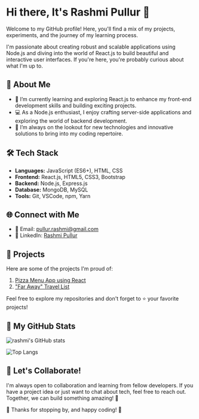 # Hi there, It's Rashmi Pullur 👋

Welcome to my GitHub profile! Here, you'll find a mix of my projects, experiments, and the journey of my learning process.

I'm passionate about creating robust and scalable applications using Node.js and diving into the world of React.js to build beautiful and interactive user interfaces. If you're here, you're probably curious about what I'm up to.

## 🚧 About Me

- 🌱 I’m currently learning and exploring React.js to enhance my front-end development skills and building exciting projects.
- 💻 As a Node.js enthusiast, I enjoy crafting server-side applications and exploring the world of backend development.
- 🔭 I’m always on the lookout for new technologies and innovative solutions to bring into my coding repertoire.

## 🛠️ Tech Stack

- **Languages:** JavaScript (ES6+), HTML, CSS
- **Frontend:** React.js, HTML5, CSS3, Bootstrap
- **Backend:** Node.js, Express.js
- **Database:** MongoDB, MySQL
- **Tools:** Git, VSCode, npm, Yarn

## 🌐 Connect with Me

- 📧 Email: pullur.rashmi@gmail.com
- 💼 LinkedIn: [Rashmi Pullur](https://www.linkedin.com/in/rashmi-pullur)

## 🌟 Projects

Here are some of the projects I'm proud of:

1. [Pizza Menu App using React](https://github.com/rashpullur/react-pizza-menu)
2. ["Far Away" Travel List](https://github.com/rashpullur/travel-list)

Feel free to explore my repositories and don't forget to ⭐️ your favorite projects!

## 🌟 My GitHub Stats

![rashmi's GitHub stats](https://github-readme-stats.vercel.app/api?username=rashpullur&show_icons=true&hide=contribs&theme=transparent)

![Top Langs](https://github-readme-stats.vercel.app/api/top-langs/?username=rashpullur&layout=compact)

## 🤝 Let's Collaborate!

I'm always open to collaboration and learning from fellow developers. If you have a project idea or just want to chat about tech, feel free to reach out. Together, we can build something amazing! 🚀

🙏 Thanks for stopping by, and happy coding! 🎉


